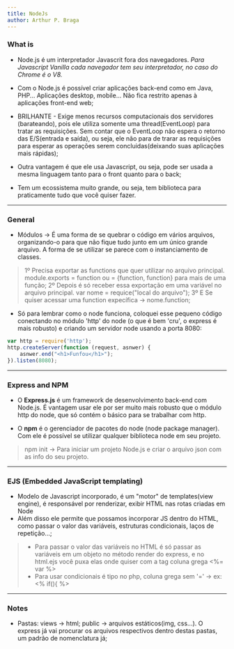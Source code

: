 ```yaml
---
title: NodeJs
author: Arthur P. Braga
---
```


### What is

- Node.js é um interpretador Javascrit fora dos navegadores. *Para Javascript Vanilla cada navegador tem seu interpretador, no caso do Chrome é o V8.* 
  
  
  
- Com o Node.js é possível criar aplicações back-end como em Java, PHP... Aplicações desktop, mobile... Não fica restrito apenas à aplicações front-end web;
  
  
  
- BRILHANTE - Exige menos recursos computacionais dos servidores (barateando), pois ele utiliza somente uma thread(EventLoop) para tratar as requisições. Sem contar que o EventLoop não espera o retorno das E/S(entrada e saída), ou seja, ele não para de trarar as requisições para esperar as operações serem concluidas(deixando suas aplicações mais rápidas);

  

- Outra vantagem é que ele usa Javascript, ou seja, pode ser usada a mesma linguagem tanto para o front quanto para o back;  

  

- Tem um ecossistema muito grande, ou seja, tem biblioteca para praticamente tudo que você quiser fazer.

---

### General

- Módulos -> É uma forma de se quebrar o código em vários arquivos, organizando-o para que não fique tudo junto em um único grande arquivo. A forma de se utilizar se parece com o instanciamento de classes.
>1º Precisa exportar as functions que quer utilizar no arquivo principal. 
>		module.exports = function ou = {function, function} para mais de uma função;
>2º Depois é só receber essa exportação em uma variável no arquivo principal.
>		var nome = requice("local do arquivo");
>3º E Se quiser acessar uma function expecífica -> nome.function;

- Só para lembrar como o node funciona, coloquei esse pequeno código conectando no módulo 'http' do node (o que é bem 'cru', o express é mais robusto) e criando um servidor node usando a porta 8080:

```javascript
var http = require('http');
http.createServer(function (request, asnwer) {
    asnwer.end("<h1>Funfou</h1>");
}).listen(8080);
```

---

### Express and NPM

- O **Express.js** é um framework de desenvolvimento back-end com Node.js. É vantagem usar ele por ser muito mais robusto que o módulo http do node, que só contém o básico para se trabalhar com http.

- O **npm** é o gerenciador de pacotes do node (node package manager). Com ele é possível se utilizar qualquer biblioteca node em seu projeto.

> npm init -> Para iniciar um projeto Node.js e criar o arquivo json com as info do seu projeto.

---

### EJS (Embedded JavaScript templating)

- Modelo de Javascript incorporado, é um "motor" de templates(view engine), é responsável por renderizar, exibir HTML nas rotas criadas em Node
- Além disso ele permite que possamos incorporar JS dentro do HTML, como passar o valor das variáveis, estruturas condicionais, laços de repetição...;

> - Para passar o valor das variáveis no HTML é só passar as variáveis em um objeto no método render do express, e no html.ejs você puxa elas onde quiser com a tag coluna grega <%= var %>
> - Para usar condicionais é tipo no php, coluna grega sem '=' -> ex: <% if(){ %>

---

### Notes

- Pastas: views -> html; public -> arquivos estáticos(img, css...). O express já vai procurar os arquivos respectivos dentro destas pastas, um padrão de nomenclatura já;
